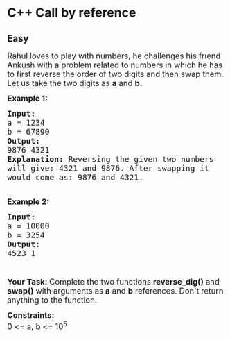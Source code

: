 # C++ Call by reference
## Easy
<div class="problems_problem_content__Xm_eO"><p><span style="font-size:18px">Rahul loves to play with numbers, he challenges his friend Ankush&nbsp;with a problem&nbsp;related to numbers in which he has to first reverse the order of two digits and then swap them. Let us take the two&nbsp;digits as <strong>a</strong> and <strong>b.</strong></span></p>

<p><span style="font-size:18px"><strong>Example 1:</strong> <strong> </strong></span></p>

<pre><span style="font-size:18px"><strong>Input:</strong>
a = 1234 
b = 67890
<strong>Output: 
</strong>9876 4321
<strong>Explanation: </strong>Reversing the given two numbers
will give: 4321 and 9876. After swapping it
would come as: 9876 and 4321.

</span></pre>

<p><span style="font-size:18px"><strong>Example 2: </strong></span></p>

<pre><span style="font-size:18px"><strong>Input:</strong>
a = 10000 
b = 3254
<strong>Output: </strong>
4523 1
</span></pre>

<p>&nbsp;</p>

<p><strong><span style="font-size:18px">Your Task: </span></strong><span style="font-size:18px">Complete the two functions <strong>reverse_dig()</strong> and <strong>swap()</strong> with arguments as <strong>a</strong> and <strong>b</strong> references. Don't return anything to the function.</span></p>

<p><strong><span style="font-size:18px">Constraints:</span></strong><br>
<span style="font-size:18px">0 &lt;= a, b &lt;= 10<sup>5</sup></span></p>
</div>